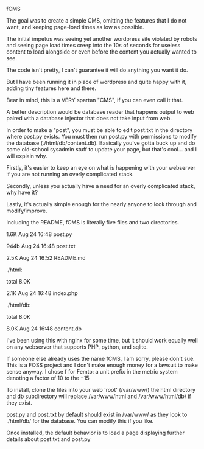 fCMS

The goal was to create a simple CMS, omitting the features that I do not
want, and keeping page-load times as low as possible.

The initial impetus was seeing yet another wordpress site violated by robots
and seeing page load times creep into the 10s of seconds for useless content
to load alongside or even before the content you actually wanted to see.

The code isn't pretty, I can't guarantee it will do anything you want it do.

But I have been running it in place of wordpress and quite happy with it,
adding tiny features here and there.

Bear in mind, this is a VERY spartan "CMS", if you can even call it that.

A better description would be database reader that happens output to web
paired with a database injector that does not take input from web.

In order to make a "post", you must be able to edit post.txt in the directory
where post.py exists.  You must then run post.py with permissions to modify
the database (./html/db/content.db).  Basically you've gotta buck up and do
some old-school sysadmin stuff to update your page, but that's cool... and I
will explain why.

Firstly, it's easier to keep an eye on what is happening with your webserver
if you are not running an overly complicated stack.

Secondly, unless you actually have a need for an overly complicated stack,
why have it?

Lastly, it's actually simple enough for the nearly anyone to look through and
modify/improve.

Including the README, fCMS is literally five files and two directories.


1.6K Aug 24 16:48 post.py

944b Aug 24 16:48 post.txt

2.5K Aug 24 16:52 README.md


./html:

total 8.0K

2.1K Aug 24 16:48 index.php


./html/db:

total 8.0K

8.0K Aug 24 16:48 content.db


I've been using this with nginx for some time, but it should work equally well
on any webserver that supports PHP, python, and sqlite.

If someone else already uses the name fCMS, I am sorry, please don't sue.
This is a FOSS project and I don't make enough money for a lawsuit to make
sense anyway.  I chose f for Femto: a unit prefix in the metric system denoting 
a factor of 10 to the −15

To install, clone the files into your web 'root' (/var/www/)  the html directory
and db subdirectory will replace /var/www/html and /var/www/html/db/ if they exist.

post.py and post.txt by default should exist in /var/www/ as they look to ./html/db/
for the database.  You can modify this if you like.

Once installed, the default behavior is to load a page displaying further details
about post.txt and post.py

